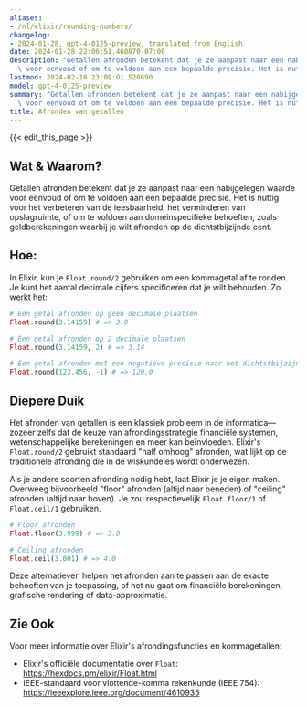 ```yaml
---
aliases:
- /nl/elixir/rounding-numbers/
changelog:
- 2024-01-28, gpt-4-0125-preview, translated from English
date: 2024-01-28 22:06:51.460870-07:00
description: "Getallen afronden betekent dat je ze aanpast naar een nabijgelegen waarde\
  \ voor eenvoud of om te voldoen aan een bepaalde precisie. Het is nuttig voor het\u2026"
lastmod: 2024-02-18 23:09:01.520690
model: gpt-4-0125-preview
summary: "Getallen afronden betekent dat je ze aanpast naar een nabijgelegen waarde\
  \ voor eenvoud of om te voldoen aan een bepaalde precisie. Het is nuttig voor het\u2026"
title: Afronden van getallen
---
```


{{< edit_this_page >}}

## Wat & Waarom?
Getallen afronden betekent dat je ze aanpast naar een nabijgelegen waarde voor eenvoud of om te voldoen aan een bepaalde precisie. Het is nuttig voor het verbeteren van de leesbaarheid, het verminderen van opslagruimte, of om te voldoen aan domeinspecifieke behoeften, zoals geldberekeningen waarbij je wilt afronden op de dichtstbijzijnde cent.

## Hoe:
In Elixir, kun je `Float.round/2` gebruiken om een kommagetal af te ronden. Je kunt het aantal decimale cijfers specificeren dat je wilt behouden. Zo werkt het:

```elixir
# Een getal afronden op geen decimale plaatsen
Float.round(3.14159) # => 3.0

# Een getal afronden op 2 decimale plaatsen
Float.round(3.14159, 2) # => 3.14

# Een getal afronden met een negatieve precisie naar het dichtstbijzijnde 10
Float.round(123.456, -1) # => 120.0
```

## Diepere Duik
Het afronden van getallen is een klassiek probleem in de informatica—zozeer zelfs dat de keuze van afrondingsstrategie financiële systemen, wetenschappelijke berekeningen en meer kan beïnvloeden. Elixir's `Float.round/2` gebruikt standaard "half omhoog" afronden, wat lijkt op de traditionele afronding die in de wiskundeles wordt onderwezen.

Als je andere soorten afronding nodig hebt, laat Elixir je je eigen maken. Overweeg bijvoorbeeld "floor" afronden (altijd naar beneden) of "ceiling" afronden (altijd naar boven). Je zou respectievelijk `Float.floor/1` of `Float.ceil/1` gebruiken.

```elixir
# Floor afronden
Float.floor(3.999) # => 3.0

# Ceiling afronden
Float.ceil(3.001) # => 4.0
```

Deze alternatieven helpen het afronden aan te passen aan de exacte behoeften van je toepassing, of het nu gaat om financiële berekeningen, grafische rendering of data-approximatie.

## Zie Ook
Voor meer informatie over Elixir's afrondingsfuncties en kommagetallen:

- Elixir's officiële documentatie over `Float`: https://hexdocs.pm/elixir/Float.html
- IEEE-standaard voor vlottende-komma rekenkunde (IEEE 754): https://ieeexplore.ieee.org/document/4610935
